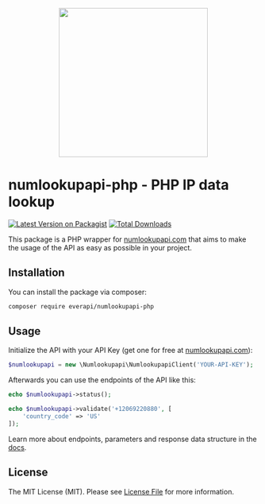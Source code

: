 <p align="center">
<img src="https://app.numlookupapi.com/img/logo/numlookupapi.png" width="300"/>
</p>

# numlookupapi-php - PHP IP data lookup

[![Latest Version on Packagist](https://img.shields.io/packagist/v/everapi/numlookupapi-php.svg?style=flat-square)](https://packagist.org/packages/everapi/numlookupapi-php)
[![Total Downloads](https://img.shields.io/packagist/dt/everapi/numlookupapi-php.svg?style=flat-square)](https://packagist.org/packages/everapi/numlookupapi-php)

This package is a PHP wrapper for [numlookupapi.com] that aims to make the usage of the API as easy as possible in your project.

## Installation

You can install the package via composer:

```bash
composer require everapi/numlookupapi-php
```

## Usage

Initialize the API with your API Key (get one for free at [numlookupapi.com]):

```php
$numlookupapi = new \Numlookupapi\NumlookupapiClient('YOUR-API-KEY');
```

Afterwards you can use the endpoints of the API like this:

```php
echo $numlookupapi->status();
```


```php
echo $numlookupapi->validate('+12069220880', [
    'country_code' => 'US'
]);
```


Learn more about endpoints, parameters and response data structure in the [docs].

[docs]: https://numlookupapi.com/docs
[numlookupapi.com]: https://numlookupapi.com

## License

The MIT License (MIT). Please see [License File](LICENSE.md) for more information.
